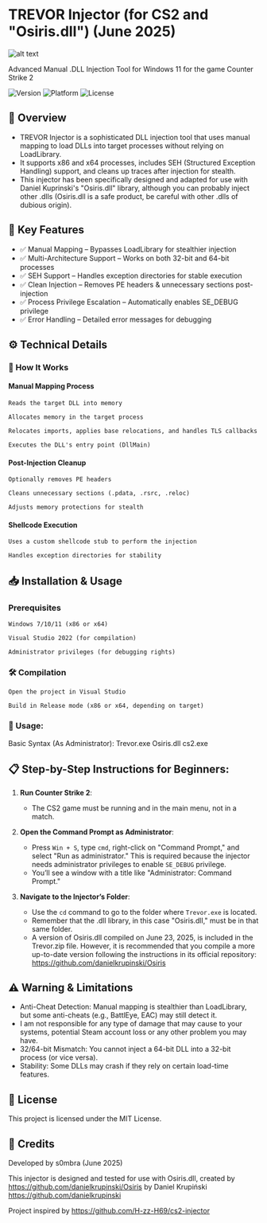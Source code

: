 # TREVOR Injector (for CS2 and "Osiris.dll") (June 2025)

![alt text](https://i.ibb.co/TBcf6F6z/Trevor-Injector.jpg "TREVOR .DLL Injector (for Osiris.dll)")

Advanced Manual .DLL Injection Tool for Windows 11 for the game Counter Strike 2

![Version](https://img.shields.io/badge/Version-1.0-blue)
![Platform](https://img.shields.io/badge/Platform-Windows%2520(x86/x64)-green)
![License](https://img.shields.io/badge/License-MIT-orange)

## 📌 Overview

- TREVOR Injector is a sophisticated DLL injection tool that uses manual mapping to load DLLs into target processes without relying on LoadLibrary.
- It supports x86 and x64 processes, includes SEH (Structured Exception Handling) support, and cleans up traces after injection for stealth.
- This injector has been specifically designed and adapted for use with Daniel Kuprinski's "Osiris.dll" library, although you can probably inject other .dlls (Osiris.dll is a safe product, be careful with other .dlls of dubious origin).

## 🔑 Key Features

- ✅ Manual Mapping – Bypasses LoadLibrary for stealthier injection
- ✅ Multi-Architecture Support – Works on both 32-bit and 64-bit processes
- ✅ SEH Support – Handles exception directories for stable execution
- ✅ Clean Injection – Removes PE headers & unnecessary sections post-injection
- ✅ Process Privilege Escalation – Automatically enables SE_DEBUG privilege
- ✅ Error Handling – Detailed error messages for debugging

## ⚙️ Technical Details

### 🔧 How It Works

#### Manual Mapping Process

    Reads the target DLL into memory

    Allocates memory in the target process

    Relocates imports, applies base relocations, and handles TLS callbacks

    Executes the DLL's entry point (DllMain)

#### Post-Injection Cleanup

    Optionally removes PE headers

    Cleans unnecessary sections (.pdata, .rsrc, .reloc)

    Adjusts memory protections for stealth

#### Shellcode Execution

    Uses a custom shellcode stub to perform the injection

    Handles exception directories for stability

## 📥 Installation & Usage

### Prerequisites

    Windows 7/10/11 (x86 or x64)

    Visual Studio 2022 (for compilation)

    Administrator privileges (for debugging rights)

### 🛠️ Compilation

    Open the project in Visual Studio

    Build in Release mode (x86 or x64, depending on target)

### 🚀 Usage:

Basic Syntax (As Administrator): Trevor.exe Osiris.dll cs2.exe

## 📋 Step-by-Step Instructions for Beginners:
1. **Run Counter Strike 2**:
   - The CS2 game must be running and in the main menu, not in a match. 
  
2. **Open the Command Prompt as Administrator**:
   - Press `Win + S`, type `cmd`, right-click on "Command Prompt," and select "Run as administrator." This is required because the injector needs administrator privileges to enable `SE_DEBUG` privilege.
   - You’ll see a window with a title like "Administrator: Command Prompt."

3. **Navigate to the Injector’s Folder**:
   - Use the `cd` command to go to the folder where `Trevor.exe` is located.
   - Remember that the .dll library, in this case "Osiris.dll," must be in that same folder.
   - A version of Osiris.dll compiled on June 23, 2025, is included in the Trevor.zip file. However, it is recommended that you compile a more up-to-date version following the instructions in its official repository: https://github.com/danielkrupinski/Osiris

## ⚠️ Warning & Limitations

- Anti-Cheat Detection: Manual mapping is stealthier than LoadLibrary, but some anti-cheats (e.g., BattlEye, EAC) may still detect it.
- I am not responsible for any type of damage that may cause to your systems, potential Steam account loss or any other problem you may have.
- 32/64-bit Mismatch: You cannot inject a 64-bit DLL into a 32-bit process (or vice versa).
- Stability: Some DLLs may crash if they rely on certain load-time features.

## 📜 License

This project is licensed under the MIT License.

## 📌 Credits

Developed by s0mbra (June 2025)

This injector is designed and tested for use with Osiris.dll, created by https://github.com/danielkrupinski/Osiris by Daniel Krupiński https://github.com/danielkrupinski

Project inspired by https://github.com/H-zz-H69/cs2-injector
